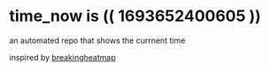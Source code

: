 # time_now is (( 1693652400605 ))

an automated repo that shows the currnent time

inspired by [breakingheatmap](https://github.com/breakingheatmap/breakingheatmap)